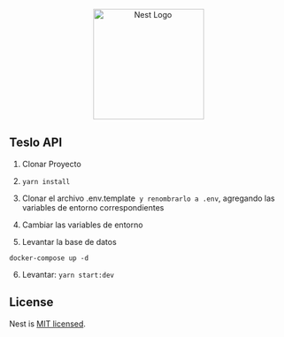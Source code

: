 <p align="center">
  <a href="http://nestjs.com/" target="blank"><img src="https://nestjs.com/img/logo-small.svg" width="200" alt="Nest Logo" /></a>
</p>

## Teslo API

1. Clonar Proyecto
2. ```yarn install```
3. Clonar el archivo  .env.template``` y renombrarlo a .env```, agregando las variables de entorno correspondientes

4. Cambiar las variables de entorno
5. Levantar la base de datos

```
docker-compose up -d
```

6. Levantar: ```yarn start:dev```

## License

Nest is [MIT licensed](LICENSE).
